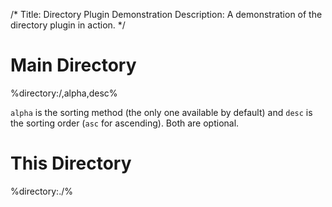/*
Title: Directory Plugin Demonstration
Description: A demonstration of the directory plugin in action.
*/

Main Directory
==============

%directory:/,alpha,desc%

`alpha` is the sorting method (the only one available by default) and `desc` is
the sorting order (`asc` for ascending). Both are optional.

This Directory
==============

%directory:./%

